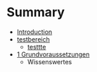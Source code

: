 # Summary

* [Introduction](README.md)
* [testbereich](testbereich.md)
   * [testtte](testtte.md)
* [1 Grundvoraussetzungen](grundvoraussetzungen.md)
   * Wissenswertes

